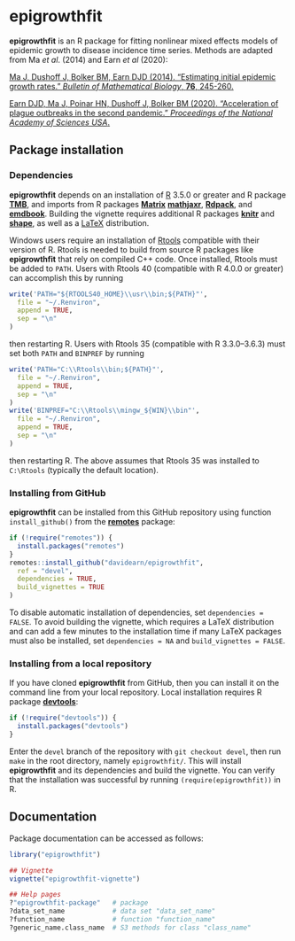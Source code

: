 # epigrowthfit

**epigrowthfit** is an R package for fitting nonlinear mixed
effects models of epidemic growth to disease incidence time
series. Methods are adapted from Ma *et al*. (2014) and Earn
*et al* (2020):

[Ma J, Dushoff J, Bolker BM, Earn DJD (2014). “Estimating initial epidemic growth rates.” *Bulletin of Mathematical Biology*, **76**, 245-260.](https://davidearn.mcmaster.ca/publications/MaEtAl2014)

[Earn DJD, Ma J, Poinar HN, Dushoff J, Bolker BM (2020). “Acceleration of plague outbreaks in the second pandemic.” *Proceedings of the National Academy of Sciences USA*.](https://davidearn.mcmaster.ca/publications/EarnEtAl2020)

## Package installation

### Dependencies

**epigrowthfit** depends on an installation of
[R](https://www.r-project.org/)
3.5.0 or greater and R package
[**TMB**](https://CRAN.R-project.org/package=TMB),
and imports from R packages
[**Matrix**](https://CRAN.R-project.org/package=Matrix)
[**mathjaxr**](https://CRAN.R-project.org/package=mathjaxr),
[**Rdpack**](https://CRAN.R-project.org/package=Rdpack),
and
[**emdbook**](https://CRAN.R-project.org/package=emdbook).
Building the vignette requires additional R packages
[**knitr**](https://CRAN.R-project.org/package=knitr)
and
[**shape**](https://CRAN.R-project.org/package=shape),
as well as a [LaTeX](https://www.latex-project.org/)
distribution.

Windows users require an installation of
[Rtools](https://cran.r-project.org/bin/windows/Rtools/)
compatible with their version of R. Rtools is needed to
build from source R packages like **epigrowthfit** that
rely on compiled C++ code. Once installed, Rtools must be
added to `PATH`. Users with Rtools 40
(compatible with R 4.0.0 or greater) can accomplish
this by running

```r
write('PATH="${RTOOLS40_HOME}\\usr\\bin;${PATH}"',
  file = "~/.Renviron",
  append = TRUE,
  sep = "\n"
)
```

then restarting R. Users with Rtools 35 (compatible with
R 3.3.0&ndash;3.6.3) must set both `PATH` and `BINPREF` by running

```r
write('PATH="C:\\Rtools\\bin;${PATH}"',
  file = "~/.Renviron",
  append = TRUE,
  sep = "\n"
)
write('BINPREF="C:\\Rtools\\mingw_${WIN}\\bin"',
  file = "~/.Renviron",
  append = TRUE,
  sep = "\n"
)
```

then restarting R. The above assumes that Rtools 35 was installed to
`C:\Rtools` (typically the default location).


### Installing from GitHub

**epigrowthfit** can be installed from this GitHub repository
using function `install_github()` from the
[**remotes**](https://CRAN.R-project.org/package=remotes)
package:

```r
if (!require("remotes")) {
  install.packages("remotes")
}
remotes::install_github("davidearn/epigrowthfit",
  ref = "devel",
  dependencies = TRUE,
  build_vignettes = TRUE
)
```

To disable automatic installation of dependencies,
set `dependencies = FALSE`. To avoid building the
vignette, which requires a LaTeX distribution and
can add a few minutes to the installation time if
many LaTeX packages must also be installed, set
`dependencies = NA` and `build_vignettes = FALSE`.

### Installing from a local repository

If you have cloned **epigrowthfit** from GitHub, then you can install
it on the command line from your local repository. Local installation
requires R package
[**devtools**](https://CRAN.R-project.org/package=devtools):

```r
if (!require("devtools")) {
  install.packages("devtools")
}
```

Enter the `devel` branch of the repository with
`git checkout devel`, then run `make` in the root directory,
namely `epigrowthfit/`. This will install **epigrowthfit**
and its dependencies and build the vignette. You can verify
that the installation was successful by running
`(require(epigrowthfit))` in R.

## Documentation

Package documentation can be accessed as follows:

```r
library("epigrowthfit")

## Vignette
vignette("epigrowthfit-vignette")

## Help pages
?"epigrowthfit-package"   # package
?data_set_name            # data set "data_set_name"
?function_name            # function "function_name"
?generic_name.class_name  # S3 methods for class "class_name"
```
